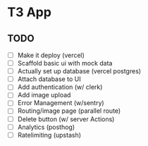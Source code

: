 # T3 App

## TODO

- [ ] Make it deploy (vercel)
- [ ] Scaffold basic ui with mock data 
- [ ] Actually set up database (vercel postgres)
- [ ] Attach database to UI
- [ ] Add authentication (w/ clerk)
- [ ] Add image upload
- [ ] Error Management (w/sentry)
- [ ] Routing/image page (parallel route)
- [ ] Delete button (w/ server Actions)
- [ ] Analytics (posthog)
- [ ] Ratelimiting (upstash)